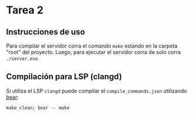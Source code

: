 # Tarea 2

## Instrucciones de uso
Para compilar el servidor corra el comando `make` estando en la carpeta "root" del proyecto. Luego, para ejecutar el servidor corra de solo corra `./server.exe`.

## Compilación para LSP (clangd)
Si utiliza el LSP `clangd` puede compilar el `compile_commands.json` utilizando [bear](https://github.com/rizsotto/Bear):

```
make clean; bear -- make
```
